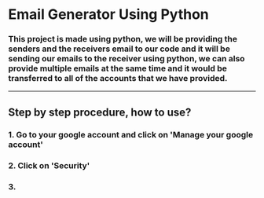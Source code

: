 # Email Generator Using Python
### This project is made using python, we will be providing the senders and the receivers email to our code and it will be sending our emails to the receiver using python, we can also provide multiple emails at the same time and it would be transferred to all of the accounts that we have provided.
***
## Step by step procedure, how to use?
### 1. Go to your google account and click on 'Manage your google account'
### 2. Click on 'Security'
### 3. 
